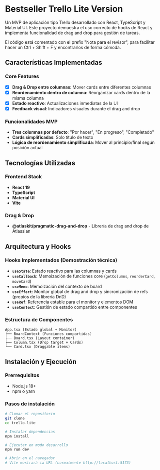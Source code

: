 # Bestseller Trello Lite Version

Un MVP de aplicación tipo Trello desarrollado con React, TypeScript y Material UI. Este proyecto demuestra el uso correcto de hooks de React y implementa funcionalidad de drag and drop para gestión de tareas.

El código está comentado con el prefix "Nota para el revisor", para facilitar hacer un Ctrl + Shift + F y encontrarlos de forma cómoda.

##  Características Implementadas

### Core Features
- [X] **Drag & Drop entre columnas**: Mover cards entre diferentes columnas
- [X] **Reordenamiento dentro de columna**: Reorganizar cards dentro de la misma columna
- [X] **Estado reactivo**: Actualizaciones inmediatas de la UI
- [X] **Feedback visual**: Indicadores visuales durante el drag and drop

### Funcionalidades MVP
- **Tres columnas por defecto**: "Por hacer", "En progreso", "Completado"
- **Cards simplificadas**: Solo título de texto
- **Lógica de reordenamiento simplificada**: Mover al principio/final según posición actual

## Tecnologías Utilizadas

### Frontend Stack
- **React 19**
- **TypeScript**
- **Material UI**
- **Vite** 

### Drag & Drop
- **@atlaskit/pragmatic-drag-and-drop** - Librería de drag and drop de Atlassian

##  Arquitectura y Hooks

### Hooks Implementados (Demostración técnica)
- **`useState`**: Estado reactivo para las columnas y cards
- **`useCallback`**: Memoización de funciones core (`getColumns`, `reorderCard`, `moveCard`)
- **`useMemo`**: Memoización del contexto de board
- **`useEffect`**: Monitor global de drag and drop y sincronización de refs (propios de la libreria DnD)
- **`useRef`**: Referencia estable para el monitor y elementos DOM
- **`useContext`**: Gestión de estado compartido entre componentes

### Estructura de Componentes

```
App.tsx (Estado global + Monitor)
├── BoardContext (Funciones compartidas)
├── Board.tsx (Layout container)
├── Column.tsx (Drop target + Cards)
└── Card.tsx (Draggable items)
```


## Instalación y Ejecución

### Prerrequisitos
- Node.js 18+
- npm o yarn

### Pasos de instalación

```bash
# Clonar el repositorio
git clone
cd trello-lite

# Instalar dependencias
npm install

# Ejecutar en modo desarrollo
npm run dev

# Abrir en el navegador
# Vite mostrará la URL (normalmente http://localhost:5173)
```

